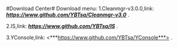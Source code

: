 #Download Center#
Download menu:
1.Cleanmgr-v3.0.0,link:
***https://www.github.com/YBTsa/Cleanmgr-v3.0***
.

2.IS,link:
***<https://www.github.com/YBTsa/IS>***
.

3.YConsole,link:
<***https://www.github.com/YBTsa/YConsole***>
.
